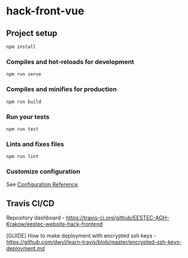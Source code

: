 # hack-front-vue

## Project setup
```
npm install
```

### Compiles and hot-reloads for development
```
npm run serve
```

### Compiles and minifies for production
```
npm run build
```

### Run your tests
```
npm run test
```

### Lints and fixes files
```
npm run lint
```

### Customize configuration
See [Configuration Reference](https://cli.vuejs.org/config/).

## Travis CI/CD

Repository dashboard - https://travis-ci.org/github/EESTEC-AGH-Krakow/eestec-website-hack-frontend

[GUIDE] How to make deployment with encrypted ssh keys - https://github.com/dwyl/learn-travis/blob/master/encrypted-ssh-keys-deployment.md